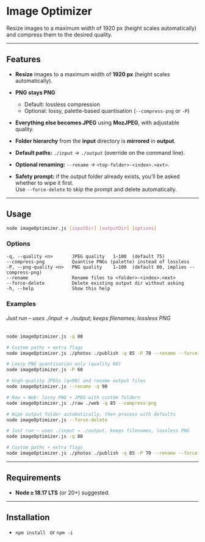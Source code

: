 # Image Optimizer

Resize images to a maximum width of 1920 px (height scales automatically) and compress them to the desired quality.

---

## Features

* **Resize** images to a maximum width of **1920 px** (height scales automatically).
* **PNG stays PNG**

  * Default: lossless compression
  * Optional: lossy, palette-based quantisation (`--compress-png` or `-P`)
* **Everything else becomes JPEG** using **MozJPEG**, with adjustable quality.
* **Folder hierarchy** from the **input** directory is **mirrored** in **output**.
* **Default paths:** `./input` → `./output` (override on the command line).
* **Optional renaming:** `--rename` → `<top-folder>-<index>.<ext>`.
* **Safety prompt:** if the output folder already exists, you’ll be asked whether to wipe it first.  
Use `--force-delete` to skip the prompt and delete automatically.

---

## Usage

```bash
node imageOptimizer.js [inputDir] [outputDir] [options]
```

### Options

```text
-q, --quality <n>       JPEG quality   1–100  (default 75)
--compress-png          Quantise PNGs (palette) instead of lossless
-P, --png-quality <n>   PNG quality    1–100  (default 80, implies --compress-png)
--rename                Rename files to <folder>-<index>.<ext>
--force-delete          Delete existing output dir without asking
-h, --help              Show this help
```

### Examples

###### Just run – uses ./input → ./output; keeps filenames; lossless PNG
````bash
node imageOptimizer.js -q 80
````

````bash
# Custom paths + extra flags
node imageOptimizer.js ./photos ./publish -q 85 -P 70 --rename --force-delete
````

````bash
# Lossy PNG quantisation only (quality 60)
node imageOptimizer.js -P 60
````

````bash
# High‑quality JPEGs (q=90) and rename output files
node imageOptimizer.js --rename -q 90
````

````bash
# Raw → Web: lossy PNG + JPEG with custom folders
node imageOptimizer.js ./raw ./web -q 85 --compress-png
````

````bash
# Wipe output folder automatically, then process with defaults
node imageOptimizer.js --force-delete
````

````bash
# Just run – uses ./input → ./output, keeps filenames, lossless PNG
node imageOptimizer.js -q 80
````

````bash
# Custom paths + extra flags
node imageOptimizer.js ./photos ./publish -q 85 -P 70 --rename --force-delete
````

---

## Requirements

* **Node ≥ 18.17 LTS** (or 20+) suggested.

---

## Installation
* `npm install ` or `npm -i`
